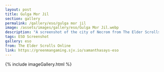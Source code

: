 ```yaml
---
layout: post
title: Gulga Mor Jil
section: gallery
permalink: /gallery/eso/gulga mor jil
image: /assets/images/gallery/eso/Gulga Mor Jil.webp
description: "A screenshot of the city of Necrom from The Elder Scrolls Online: Necrom, taken by Samantha Says."
tags: ESO Screenshot
gallery: eso
from: The Elder Scrolls Online
link: https://greenmangaming.sjv.io/samanthasays-eso
---
```

{% include imageGallery.html %}